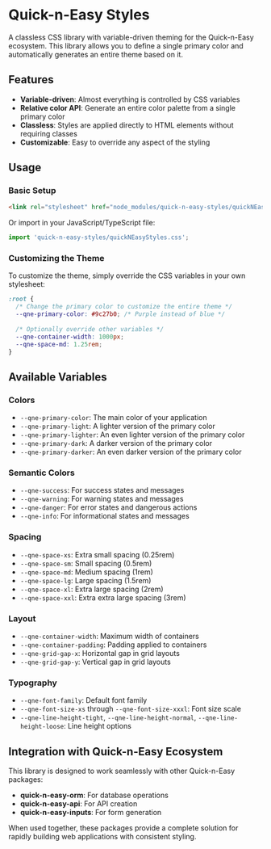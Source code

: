 # Quick-n-Easy Styles

A classless CSS library with variable-driven theming for the Quick-n-Easy ecosystem. This library allows you to define a single primary color and automatically generates an entire theme based on it.

## Features

- **Variable-driven**: Almost everything is controlled by CSS variables
- **Relative color API**: Generate an entire color palette from a single primary color
- **Classless**: Styles are applied directly to HTML elements without requiring classes
- **Customizable**: Easy to override any aspect of the styling

## Usage

### Basic Setup

```html
<link rel="stylesheet" href="node_modules/quick-n-easy-styles/quickNEasyStyles.css">
```

Or import in your JavaScript/TypeScript file:

```js
import 'quick-n-easy-styles/quickNEasyStyles.css';
```

### Customizing the Theme

To customize the theme, simply override the CSS variables in your own stylesheet:

```css
:root {
  /* Change the primary color to customize the entire theme */
  --qne-primary-color: #9c27b0; /* Purple instead of blue */
  
  /* Optionally override other variables */
  --qne-container-width: 1000px;
  --qne-space-md: 1.25rem;
}
```

## Available Variables

### Colors

- `--qne-primary-color`: The main color of your application
- `--qne-primary-light`: A lighter version of the primary color
- `--qne-primary-lighter`: An even lighter version of the primary color
- `--qne-primary-dark`: A darker version of the primary color
- `--qne-primary-darker`: An even darker version of the primary color

### Semantic Colors

- `--qne-success`: For success states and messages
- `--qne-warning`: For warning states and messages
- `--qne-danger`: For error states and dangerous actions
- `--qne-info`: For informational states and messages

### Spacing

- `--qne-space-xs`: Extra small spacing (0.25rem)
- `--qne-space-sm`: Small spacing (0.5rem)
- `--qne-space-md`: Medium spacing (1rem)
- `--qne-space-lg`: Large spacing (1.5rem)
- `--qne-space-xl`: Extra large spacing (2rem)
- `--qne-space-xxl`: Extra extra large spacing (3rem)

### Layout

- `--qne-container-width`: Maximum width of containers
- `--qne-container-padding`: Padding applied to containers
- `--qne-grid-gap-x`: Horizontal gap in grid layouts
- `--qne-grid-gap-y`: Vertical gap in grid layouts

### Typography

- `--qne-font-family`: Default font family
- `--qne-font-size-xs` through `--qne-font-size-xxxl`: Font size scale
- `--qne-line-height-tight`, `--qne-line-height-normal`, `--qne-line-height-loose`: Line height options

## Integration with Quick-n-Easy Ecosystem

This library is designed to work seamlessly with other Quick-n-Easy packages:

- **quick-n-easy-orm**: For database operations
- **quick-n-easy-api**: For API creation
- **quick-n-easy-inputs**: For form generation

When used together, these packages provide a complete solution for rapidly building web applications with consistent styling.